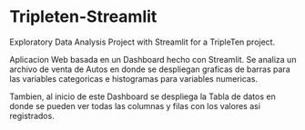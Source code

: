 # Tripleten-Streamlit
Exploratory Data Analysis Project with Streamlit for a TripleTen project.

Aplicacion Web basada en un Dashboard hecho con Streamlit.
Se analiza un archivo de venta de Autos en donde se despliegan graficas de barras para las variables categoricas e histogramas para variables numericas.

Tambien, al inicio de este Dashboard se despliega la Tabla de datos en donde se pueden ver todas las columnas y filas con los valores asi registrados.
